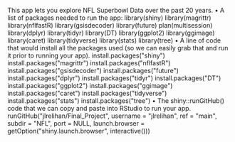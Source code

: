 This app lets you explore NFL Superbowl Data over the past 20 years.
• A list of packages needed to run the app:
library(shiny)
library(magrittr)
library(nflfastR)
library(gsisdecoder)
library(future)
plan(multisession)
library(dplyr)
library(tidyr)
library(DT)
library(ggplot2)
library(ggimage)
library(caret)
library(tidyverse)
library(stats)
library(tree)
• A line of code that would install all the packages used (so we can easily grab that and run it prior to
running your app).
install.packages("shiny")
install.packages("magrittr")
install.packages("nflfastR")
install.packages("gsisdecoder")
install.packages("future")
install.packages("dplyr")
install.packages("tidyr")
install.packages("DT")
install.packages("ggplot2")
install.packages("ggimage")
install.packages("caret")
install.packages("tidyverse")
install.packages("stats")
install.packages("tree")
• The shiny::runGitHub() code that we can copy and paste into RStudio to run your app.
runGitHub("jlrelihan/Final_Project", username = "jlrelihan", ref = "main",
          subdir = "NFL", port = NULL,
          launch.browser = getOption("shiny.launch.browser", interactive()))
